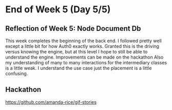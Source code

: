 # End of Week 5 (Day 5/5)

## Reflection of Week 5: Node Document Db
This week completes the beginning of the back end. I followed pretty well except a little bit
for how Auth0 exactly works. Granted this is the driving versus knowing the engine, but
at this level I hope to still be able to understand the engine.
Improvements can be made on the hackathon
Also my understanding of many to many interactions for the intermediary classes is a little weak.
I understand the use case just the placement is a little confusing.

## Hackathon
https://github.com/amanda-rice/gif-stories